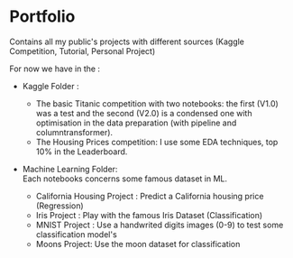 # Portfolio
Contains all my public's projects with different sources (Kaggle Competition, Tutorial, Personal Project)

For now we have in the :

* Kaggle Folder :
  * The basic Titanic competition with two notebooks: the first (V1.0) was a test and the second (V2.0) is a condensed one with optimisation in the data preparation (with pipeline and columntransformer).
  * The Housing Prices competition: I use some EDA techniques, top 10% in the Leaderboard.
  
* Machine Learning Folder:   
  Each notebooks concerns some famous dataset in ML.
  * California Housing Project : Predict a California housing price (Regression)
  * Iris Project : Play with the famous Iris Dataset (Classification)
  * MNIST Project : Use a handwrited digits images (0-9) to test some classification model's
  * Moons Project: Use the moon dataset for classification 
  



